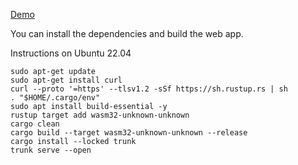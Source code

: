 [Demo](https://openmc-data-storage.github.io/nuclide_cross_section_plotter.rs/index.html)

You can install the dependencies and build the web app.

Instructions on Ubuntu 22.04

```
sudo apt-get update
sudo apt-get install curl
curl --proto '=https' --tlsv1.2 -sSf https://sh.rustup.rs | sh
. "$HOME/.cargo/env"
sudo apt install build-essential -y
rustup target add wasm32-unknown-unknown
cargo clean
cargo build --target wasm32-unknown-unknown --release
cargo install --locked trunk
trunk serve --open
```
